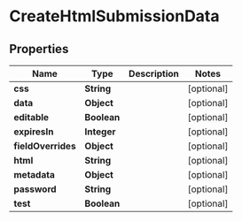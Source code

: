 

# CreateHtmlSubmissionData


## Properties

| Name | Type | Description | Notes |
|------------ | ------------- | ------------- | -------------|
|**css** | **String** |  |  [optional] |
|**data** | **Object** |  |  [optional] |
|**editable** | **Boolean** |  |  [optional] |
|**expiresIn** | **Integer** |  |  [optional] |
|**fieldOverrides** | **Object** |  |  [optional] |
|**html** | **String** |  |  [optional] |
|**metadata** | **Object** |  |  [optional] |
|**password** | **String** |  |  [optional] |
|**test** | **Boolean** |  |  [optional] |



